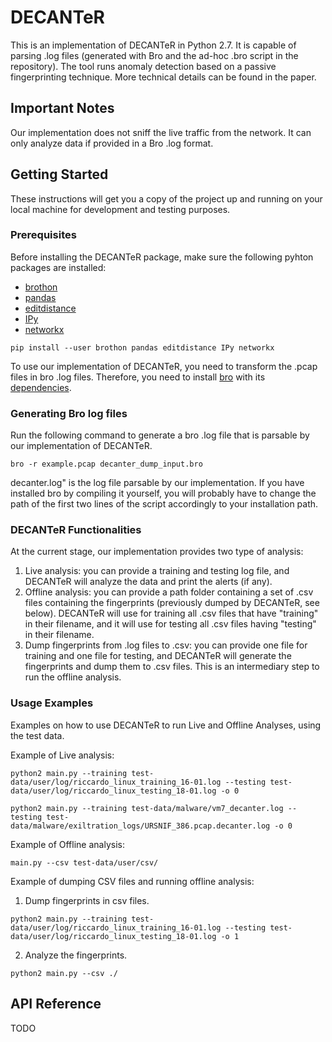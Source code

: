 # DECANTeR
This is an implementation of DECANTeR in Python 2.7. It is capable of parsing .log files (generated with Bro and the ad-hoc .bro script in the repository). The tool runs anomaly detection based on a passive fingerprinting technique. More technical details can be found in the paper.

## Important Notes
Our implementation does not sniff the live traffic from the network. It can only analyze data if provided in a Bro .log format.


## Getting Started
These instructions will get you a copy of the project up and running on your local machine for development and testing purposes.

### Prerequisites
Before installing the DECANTeR package, make sure the following pyhton packages are installed:
 * [brothon](https://github.com/Kitware/BroThon)
 * [pandas](http://pandas.pydata.org/)
 * [editdistance](https://pypi.python.org/pypi/editdistance)
 * [IPy](https://pypi.python.org/pypi/IPy/)
 * [networkx](https://pypi.python.org/pypi/networkx/)

```
pip install --user brothon pandas editdistance IPy networkx
```

To use our implementation of DECANTeR, you need to transform the .pcap files in bro .log files. Therefore, you need to install [bro](https://www.bro.org/download/packages.html) with its [dependencies](https://www.bro.org/sphinx/install/install.html).

### Generating Bro log files
Run the following command to generate a bro .log file that is parsable by our implementation of DECANTeR.

```
bro -r example.pcap decanter_dump_input.bro
```
decanter.log" is the log file parsable by our implementation.
If you have installed bro by compiling it yourself, you will probably have to change the path of the first two lines of the script accordingly to your installation path.

### DECANTeR Functionalities
At the current stage, our implementation provides two type of analysis:
1. Live analysis: you can provide a training and testing log file, and DECANTeR will analyze the data and print the alerts (if any).
2. Offline analysis: you can provide a path folder containing a set of .csv files containing the fingerprints (previously dumped by DECANTeR, see below). DECANTeR will use for training all .csv files that have "training" in their filename, and it will use for testing all .csv files having "testing" in their filename.
3. Dump fingerprints from .log files to .csv: you can provide one file for training and one file for testing, and DECANTeR will generate the fingerprints and dump them to .csv files. This is an intermediary step to run the offline analysis.

### Usage Examples
Examples on how to use DECANTeR to run Live and Offline Analyses, using the test data.

Example of Live analysis:
```
python2 main.py --training test-data/user/log/riccardo_linux_training_16-01.log --testing test-data/user/log/riccardo_linux_testing_18-01.log -o 0

python2 main.py --training test-data/malware/vm7_decanter.log --testing test-data/malware/exiltration_logs/URSNIF_386.pcap.decanter.log -o 0
``` 

Example of Offline analysis:
```
main.py --csv test-data/user/csv/
```

Example of dumping CSV files and running offline analysis:
1. Dump fingerprints in csv files.
```
python2 main.py --training test-data/user/log/riccardo_linux_training_16-01.log --testing test-data/user/log/riccardo_linux_testing_18-01.log -o 1
```

2. Analyze the fingerprints.
```
python2 main.py --csv ./
```

## API Reference
TODO
